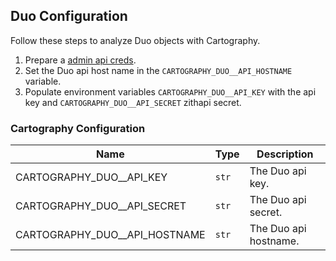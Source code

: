 ## Duo Configuration

Follow these steps to analyze Duo objects with Cartography.

1. Prepare a [admin api creds](https://duo.com/docs/adminapi).
1. Set the Duo api host name in the `CARTOGRAPHY_DUO__API_HOSTNAME` variable.
1. Populate environment variables `CARTOGRAPHY_DUO__API_KEY` with the api key and `CARTOGRAPHY_DUO__API_SECRET` zithapi secret.

### Cartography Configuration

| Name | Type     | Description |
|------|----------|-------------|
| CARTOGRAPHY_DUO__API_KEY | `str` | The Duo api key. |
| CARTOGRAPHY_DUO__API_SECRET | `str` | The Duo api secret. |
| CARTOGRAPHY_DUO__API_HOSTNAME | `str` | The Duo api hostname. |
